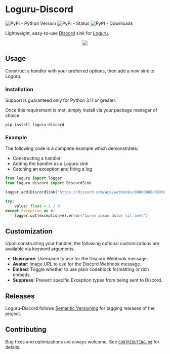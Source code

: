# Loguru-Discord

![PyPI - Python Version](https://img.shields.io/pypi/pyversions/loguru-discord?label=Python) ![PyPI - Status](https://img.shields.io/pypi/status/loguru-discord?label=PyPI%20Status) ![PyPI - Downloads](https://img.shields.io/pypi/dm/loguru-discord?label=PyPI%20Downloads)

Lightweight, easy-to-use [Discord](https://discord.com/) sink for [Loguru](https://github.com/Delgan/loguru).

<p align="center">
    <img src="https://i.imgur.com/aS7wt4c.png" draggable="false">
</p>

## Usage

Construct a handler with your preferred options, then add a new sink to Loguru.

### Installation

Support is guaranteed only for Python 3.11 or greater.

Once this requirement is met, simply install via your package manager of choice.

```
pip install loguru-discord
```

### Example

The following code is a complete example which demonstrates:

-   Constructing a handler
-   Adding the handler as a Loguru sink
-   Catching an exception and firing a log

```py
from loguru import logger
from loguru_discord import DiscordSink

logger.add(DiscordSink("https://discord.com/api/webhooks/00000000/XXXXXXXX"))

try:
    value: float = 1 / 0
except Exception as e:
    logger.opt(exception=e).error("Lorem ipsum dolor sit amet")
```

## Customization

Upon constructing your handler, the following optional customizations are available via keyword arguments.

-   **Username**: Username to use for the Discord Webhook message.
-   **Avatar**: Image URL to use for the Discord Webhook message.
-   **Embed**: Toggle whether to use plain codeblock formatting or rich embeds.
-   **Suppress**: Prevent specific Exception types from being sent to Discord.

## Releases

Loguru-Discord follows [Semantic Versioning](https://semver.org/) for tagging releases of the project.

## Contributing

Bug fixes and optimizations are always welcome. See [`CONTRIBUTING.md`](https://github.com/EthanC/Loguru-Discord/blob/master/.github/CONTRIBUTING.md) for details.
